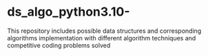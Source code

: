 # ds_algo_python3.10-
This repository includes possible data structures and corresponding algorithms implementation with different algorithm techniques and competitive coding problems solved 
